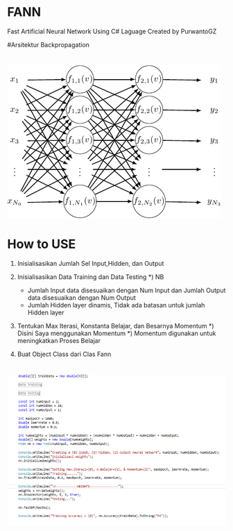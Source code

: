 # FANN
Fast Artificial Neural Network Using C# Laguage
Created by PurwantoGZ

#Arsitektur Backpropagation
# 
![alt tag](https://github.com/PurwantoGZ/FANN/blob/master/arcBP.png)
#
# How to USE
1. Inisialisasikan Jumlah Sel Input,Hidden, dan Output

2. Inisialisasikan Data Training dan Data Testing
    *) NB
      * Jumlah Input data disesuaikan dengan Num Input dan Jumlah Output data disesuaikan dengan Num Output
      * Jumlah Hidden layer dinamis, Tidak ada batasan untuk jumlah Hidden layer
3. Tentukan Max Iterasi, Konstanta Belajar, dan Besarnya Momentum
    *) Disini Saya menggunakan Momentum
    *) Momentum digunakan untuk meningkatkan Proses Belajar

4. Buat Object Class dari Clas Fann
#
#
![alt tag](https://github.com/PurwantoGZ/FANN/blob/master/ScreenShoot.png)
  
